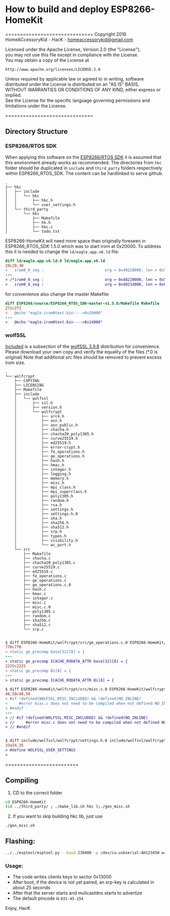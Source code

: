 # How to build and deploy ESP8266-HomeKit

==============================
Copyright 2016 HomeACcessoryKid - HacK - homeaccessorykid@gmail.com

Licensed under the Apache License, Version 2.0 (the "License");  
you may not use this file except in compliance with the License.  
You may obtain a copy of the License at  

    http://www.apache.org/licenses/LICENSE-2.0

Unless required by applicable law or agreed to in writing, software  
distributed under the License is distributed on an "AS IS" BASIS,  
WITHOUT WARRANTIES OR CONDITIONS OF ANY KIND, either express or implied.  
See the License for the specific language governing permissions and  
limitations under the License.

==============================

## Directory Structure

### ESP8266/RTOS SDK

When applying this software on the [ESP8266/RTOS SDK](https://github.com/espressif/ESP8266_RTOS_SDK) it is assumed that this environment already works as recommended. The directories from `hkc` folder should be duplicated in `include` and `third_party` folders respectively within ESP8266_RTOS_SDK. The content can be hardlinked to serve github.

```
.
├── hkc
│   ├── include
│   │   └── hkc
│   │       ├── hkc.h
│   │       └── user_settings.h
│   └── third_party
│       └── hkc
│           ├── Makefile
│           ├── hk.h
│           ├── hkc.c
│           └── todo.txt
```

ESP8266-HomeKit will need more space than originally foreseen in ESP8266_RTOS_SDK 1.5.0 which was to start irom at 0x20000. To address this it is needed to change the `ld/eagle.app.v6.ld` file:

```diff
diff ld/eagle.app.v6.ld.0 ld/eagle.app.v6.ld
29c29,30
<   irom0_0_seg :                       	org = 0x40220000, len = 0x5C000
---
> /*irom0_0_seg :                       	org = 0x40220000, len = 0x5C000 */
>   irom0_0_seg :                       	org = 0x40214000, len = 0x67000
```

for convenience also change the master Makefile:
```diff
diff ESP8266/source/ESP8266_RTOS_SDK-master-v1.5.0/Makefile Makefile 
271c271
< 	@echo "eagle.irom0text.bin---->0x20000"
---
> 	@echo "eagle.irom0text.bin---->0x14000"
```

### wolfSSL

[Included](https://github.com/HomeACcessoryKid/ESP8266-HomeKit/tree/master/wolfcrypt) is a subsection of the [wolfSSL 3.9.8](https://www.wolfssl.com/wolfSSL/Blog/Entries/2016/7/29_wolfSSL_Version_3.9.8_is_Here!.html) distribution for convenience.
Please download your own copy and verify the equality of the files (*.0 is original)
Note that additional src files should be removed to prevent excess irom size.

```
.
└── wolfcrypt
    ├── COPYING
    ├── LICENSING
    ├── Makefile
    ├── include
    │   └── wolfssl
    │       ├── ssl.h
    │       ├── version.h
    │       └── wolfcrypt
    │           ├── arc4.h
    │           ├── asn.h
    │           ├── asn_public.h
    │           ├── chacha.h
    │           ├── chacha20_poly1305.h
    │           ├── curve25519.h
    │           ├── ed25519.h
    │           ├── error-crypt.h
    │           ├── fe_operations.h
    │           ├── ge_operations.h
    │           ├── hash.h
    │           ├── hmac.h
    │           ├── integer.h
    │           ├── logging.h
    │           ├── memory.h
    │           ├── misc.h
    │           ├── mpi_class.h
    │           ├── mpi_superclass.h
    │           ├── poly1305.h
    │           ├── random.h
    │           ├── rsa.h
    │           ├── settings.h
    │           ├── settings.h.0
    │           ├── sha.h
    │           ├── sha256.h
    │           ├── sha512.h
    │           ├── srp.h
    │           ├── types.h
    │           ├── visibility.h
    │           └── wc_port.h
    └── src
        ├── Makefile
        ├── chacha.c
        ├── chacha20_poly1305.c
        ├── curve25519.c
        ├── ed25519.c
        ├── fe_operations.c
        ├── ge_operations.c
        ├── ge_operations.c.0
        ├── hash.c
        ├── hmac.c
        ├── integer.c
        ├── misc.c
        ├── misc.c.0
        ├── poly1305.c
        ├── random.c
        ├── sha256.c
        ├── sha512.c
        └── srp.c
```
```diff

$ diff ESP8266-HomeKit/wolfcrypt/src/ge_operations.c.0 ESP8266-HomeKit/wolfcrypt/src/ge_operations.c 
770c770
< static ge_precomp base[32][8] = {
---
> static ge_precomp ICACHE_RODATA_ATTR base[32][8] = {
2225c2225
< static ge_precomp Bi[8] = {
---
> static ge_precomp ICACHE_RODATA_ATTR Bi[8] = {

$ diff ESP8266-HomeKit/wolfcrypt/src/misc.c.0 ESP8266-HomeKit/wolfcrypt/src/misc.c 
48,50c48,50
< #if !defined(WOLFSSL_MISC_INCLUDED) && !defined(NO_INLINE)
<     #error misc.c does not need to be compiled when not defined NO_INLINE
< #endif
---
> // #if !defined(WOLFSSL_MISC_INCLUDED) && !defined(NO_INLINE)
> //     #error misc.c does not need to be compiled when not defined NO_INLINE
> // #endif


$ diff include/wolfssl/wolfcrypt/settings.h.0 include/wolfssl/wolfcrypt/settings.h 
33a34,35
> #define WOLFSSL_USER_SETTINGS
> 
```

=========================

## Compiling

1. CD to the correct folder
```bash
cd ESP8266-HomeKit
(cd ../third_party/ ; ./make_lib.sh hkc );./gen_misc.sh
```
2. If you want to skip building hkc lib, just use
```
./gen_misc.sh
```

## Flashing:

```bash
../../esptool/esptool.py --baud 230400 -p /dev/cu.usbserial-AH12345H write_flash 0x00000 ../bin/eagle.flash.bin 0x14000 ../bin/eagle.irom0text.bin
```

### Usage:

- The code writes clients keys to sector 0x13000
- After boot, if the device is not yet paired, an srp-key is calculated in about 25 seconds
- After that the server starts and mulicastdns starts to advertize
- The default pincode is `031-45-154`

Enjoy,
HacK